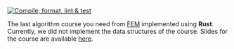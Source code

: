 [![Compile, format, lint & test](https://github.com/timKraeuter/FEM-Last-Algorithm-Course-You-Need-Rust/actions/workflows/rust.yml/badge.svg)](https://github.com/timKraeuter/FEM-Last-Algorithm-Course-You-Need-Rust/actions/workflows/rust.yml)

The last algorithm course you need from [FEM](https://frontendmasters.com/courses/algorithms/) implemented using **Rust**. Currently, we did not implement the data structures of the course.
Slides for the course are available [here](https://theprimeagen.github.io/fem-algos).
